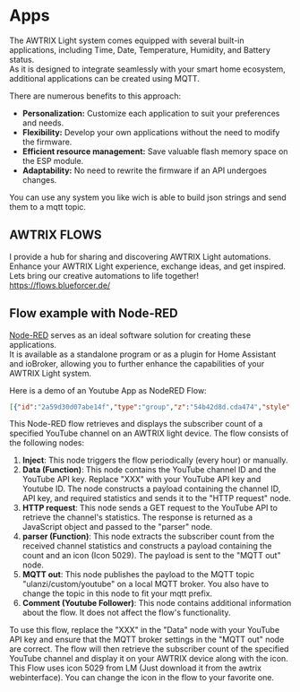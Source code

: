# Apps

The AWTRIX Light system comes equipped with several built-in applications, including Time, Date, Temperature, Humidity, and Battery status.  
As it is designed to integrate seamlessly with your smart home ecosystem, additional applications can be created using MQTT.

There are numerous benefits to this approach:

- **Personalization:** Customize each application to suit your preferences and needs.
- **Flexibility:** Develop your own applications without the need to modify the firmware.
- **Efficient resource management:** Save valuable flash memory space on the ESP module.
- **Adaptability:** No need to rewrite the firmware if an API undergoes changes.

You can use any system you like wich is able to build json strings and send them to a mqtt topic.

## AWTRIX FLOWS
I provide a hub for sharing and discovering AWTRIX Light automations. Enhance your AWTRIX Light experience, exchange ideas, and get inspired.  
Lets bring our creative automations to life together!  
https://flows.blueforcer.de/   
  
  

## Flow example with Node-RED
[Node-RED](https://nodered.org/) serves as an ideal software solution for creating these applications.  
It is available as a standalone program or as a plugin for Home Assistant and ioBroker, allowing you to further enhance the capabilities of your AWTRIX Light system.
    
Here is a demo of an Youtube App as NodeRED Flow:  
```json
[{"id":"2a59d30d07abe14f","type":"group","z":"54b42d8d.cda474","style":{"stroke":"#999999","stroke-opacity":"1","fill":"none","fill-opacity":"1","label":true,"label-position":"nw","color":"#a4a4a4"},"nodes":["f0f17299.3736c","dc7878f9.4756c8","f234aae371d72680","555bb8624b88c9c3","69c388146e28049d","a349ade5a57f7537"],"x":34,"y":39,"w":892,"h":122},{"id":"f0f17299.3736c","type":"inject","z":"54b42d8d.cda474","g":"2a59d30d07abe14f","name":"","props":[],"repeat":"3600","crontab":"","once":true,"onceDelay":0.1,"topic":"","x":130,"y":120,"wires":[["a349ade5a57f7537"]]},{"id":"dc7878f9.4756c8","type":"http request","z":"54b42d8d.cda474","g":"2a59d30d07abe14f","name":"","method":"GET","ret":"obj","paytoqs":"query","url":"https://youtube.googleapis.com/youtube/v3/channels","tls":"","persist":false,"proxy":"","insecureHTTPParser":false,"authType":"","senderr":false,"headers":[],"x":430,"y":120,"wires":[["f234aae371d72680"]]},{"id":"f234aae371d72680","type":"function","z":"54b42d8d.cda474","g":"2a59d30d07abe14f","name":"parser","func":"var json = msg.payload;\nvar subscriberCount = json.items[0].statistics.subscriberCount;\n\nmsg.payload = { \"text\": subscriberCount, \"icon\": 5029};\nreturn msg;","outputs":1,"noerr":0,"initialize":"","finalize":"","libs":[],"x":590,"y":120,"wires":[["555bb8624b88c9c3"]]},{"id":"555bb8624b88c9c3","type":"mqtt out","z":"54b42d8d.cda474","g":"2a59d30d07abe14f","name":"","topic":"ulanzi/custom/youtube","qos":"","retain":"","respTopic":"","contentType":"","userProps":"","correl":"","expiry":"","broker":"346df2a95aac5785","x":800,"y":120,"wires":[]},{"id":"69c388146e28049d","type":"comment","z":"54b42d8d.cda474","g":"2a59d30d07abe14f","name":"Youtube Follower","info":"Just enter your channelID and Youtube API key in the \"Data\" node  and set your AWTRIX MQTT prefix.\nUses Icon 5029 (LM)","x":140,"y":80,"wires":[]},{"id":"a349ade5a57f7537","type":"function","z":"54b42d8d.cda474","g":"2a59d30d07abe14f","name":"Data","func":"msg.payload = { \"id\": \"UCpGLALzRO0uaasWTsm9M99w\", \"key\": \"XXX\", \"part\":\"statistics\"}\nreturn msg;","outputs":1,"noerr":0,"initialize":"","finalize":"","libs":[],"x":270,"y":120,"wires":[["dc7878f9.4756c8"]]},{"id":"346df2a95aac5785","type":"mqtt-broker","name":"","broker":"localhost","port":"1883","clientid":"","autoConnect":true,"usetls":false,"protocolVersion":"4","keepalive":"60","cleansession":true,"birthTopic":"","birthQos":"0","birthPayload":"","birthMsg":{},"closeTopic":"","closeQos":"0","closePayload":"","closeMsg":{},"willTopic":"","willQos":"0","willPayload":"","willMsg":{},"userProps":"","sessionExpiry":""}]
```

This Node-RED flow retrieves and displays the subscriber count of a specified YouTube channel on an AWTRIX light device. The flow consists of the following nodes:

1. **Inject**: This node triggers the flow periodically (every hour) or manually.
2. **Data (Function)**: This node contains the YouTube channel ID and the YouTube API key. Replace "XXX" with your YouTube API key and Youtube ID. The node constructs a payload containing the channel ID, API key, and required statistics and sends it to the "HTTP request" node.
3. **HTTP request**: This node sends a GET request to the YouTube API to retrieve the channel's statistics. The response is returned as a JavaScript object and passed to the "parser" node.
4. **parser (Function)**: This node extracts the subscriber count from the received channel statistics and constructs a payload containing the count and an icon (Icon 5029). The payload is sent to the "MQTT out" node.
5. **MQTT out**: This node publishes the payload to the MQTT topic "ulanzi/custom/youtube" on a local MQTT broker. You also have to change the topic in this node to fit your mqtt prefix.
6. **Comment (Youtube Follower)**: This node contains additional information about the flow. It does not affect the flow's functionality.

To use this flow, replace the "XXX" in the "Data" node with your YouTube API key and ensure that the MQTT broker settings in the "MQTT out" node are correct.
The flow will then retrieve the subscriber count of the specified YouTube channel and display it on your AWTRIX device along with the icon.
This Flow uses icon 5029 from LM (Just download it from the awtrix webinterface). You can change the icon in the flow to your favorite one.


